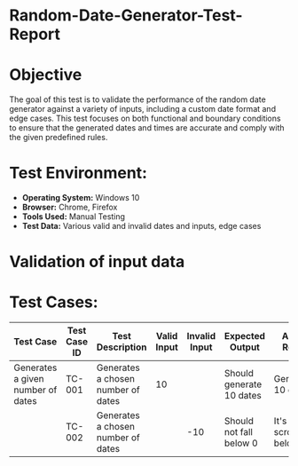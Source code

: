 # Random-Date-Generator-Test-Report

# Objective
The goal of this test is to validate the performance of the random date generator against a variety of inputs, including a custom date format and edge cases. 
This test focuses on both functional and boundary conditions to ensure that the generated dates and times are accurate and comply with the given predefined rules.

# Test Environment:
* **Operating System:** Windows 10
* **Browser:** Chrome, Firefox
* **Tools Used:** Manual Testing
* **Test Data:** Various valid and invalid dates and inputs, edge cases

# Validation of input data
# Test Cases:
| Test Case | Test Case ID | Test Description | Valid Input | Invalid Input | Expected Output | Actual Result | Status | Comment |
| -------- | ------ | -------- | ------- | ----- | ------- | ------ | ---- | ----- |
| Generates a given number of dates | TC-001 | Generates a chosen number of dates | 10 |   | Should generate 10 dates | Generated 10 dates | Pass |  |
|          | TC-002 | Generates a chosen number of dates |  | -10 | Should not fall below 0 | It's scrolling below 0 | Fail |   |
